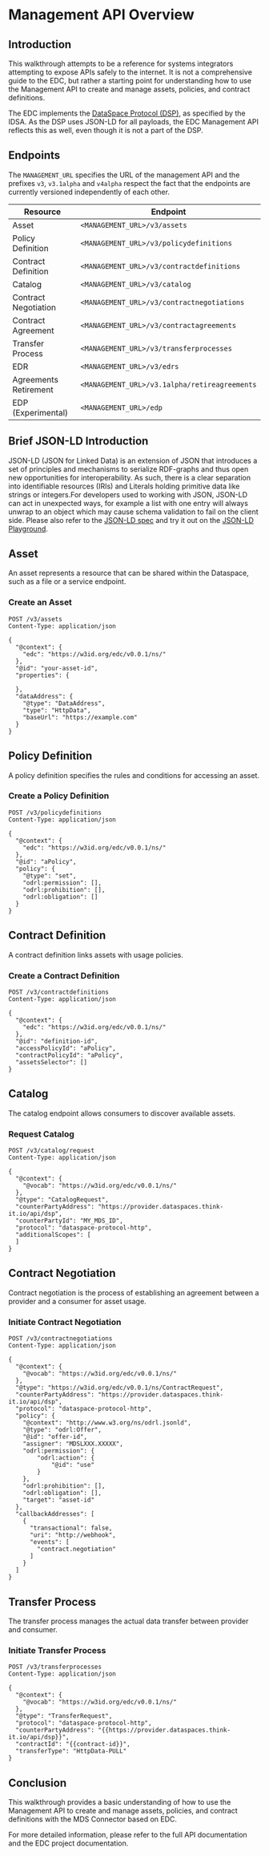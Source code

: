 # Management API Overview

## Introduction

This walkthrough attempts to be a reference for systems integrators attempting to expose APIs safely to the internet. It is not a comprehensive guide to the EDC, but rather a starting point for understanding how to use the Management API to create and manage assets, policies, and contract definitions.

The EDC implements the [DataSpace Protocol (DSP)](https://github.com/International-Data-Spaces-Association/ids-specification/tree/main/protocol/v0.9.1), as specified by the IDSA. As the DSP uses JSON-LD for all payloads, the EDC Management API reflects this as well, even though it is not a part of the DSP.

## Endpoints

The `MANAGEMENT_URL` specifies the URL of the management API and the prefixes `v3`, `v3.1alpha` and `v4alpha` respect the fact that the endpoints are currently versioned independently of each other.

| Resource | Endpoint | 
|----------|----------|
| Asset | `<MANAGEMENT_URL>/v3/assets` | 
| Policy Definition | `<MANAGEMENT_URL>/v3/policydefinitions` |
| Contract Definition | `<MANAGEMENT_URL>/v3/contractdefinitions` |
| Catalog | `<MANAGEMENT_URL>/v3/catalog` |
| Contract Negotiation | `<MANAGEMENT_URL>/v3/contractnegotiations` |
| Contract Agreement | `<MANAGEMENT_URL>/v3/contractagreements` |
| Transfer Process | `<MANAGEMENT_URL>/v3/transferprocesses` | 
| EDR | `<MANAGEMENT_URL>/v3/edrs` | 
| Agreements Retirement | `<MANAGEMENT_URL>/v3.1alpha/retireagreements` |
| EDP (Experimental) | `<MANAGEMENT_URL>/edp` |


## Brief JSON-LD Introduction

JSON-LD (JSON for Linked Data) is an extension of JSON that introduces a set of principles and mechanisms to serialize RDF-graphs and thus open new opportunities for interoperability. As such, there is a clear separation into identifiable resources (IRIs) and Literals holding primitive data like strings or integers.For developers used to working with JSON, JSON-LD can act in unexpected ways, for example a list with one entry will always unwrap to an object which may cause schema validation to fail on the client side. Please also refer to the [JSON-LD spec](https://json-ld.org/spec/latest/json-ld/) and try it out on the [JSON-LD Playground](https://json-ld.org/playground/).

## Asset

An asset represents a resource that can be shared within the Dataspace, such as a file or a service endpoint.

### Create an Asset

```http
POST /v3/assets
Content-Type: application/json

{
  "@context": {
    "edc": "https://w3id.org/edc/v0.0.1/ns/"
  },
  "@id": "your-asset-id",
  "properties": {

  },
  "dataAddress": {
    "@type": "DataAddress",
    "type": "HttpData",
    "baseUrl": "https://example.com"
  }
}
```

## Policy Definition

A policy definition specifies the rules and conditions for accessing an asset.

### Create a Policy Definition

```http
POST /v3/policydefinitions
Content-Type: application/json

{
  "@context": {
    "edc": "https://w3id.org/edc/v0.0.1/ns/"
  },
  "@id": "aPolicy",
  "policy": {
    "@type": "set",
    "odrl:permission": [],
    "odrl:prohibition": [],
    "odrl:obligation": []
  }
}
```

## Contract Definition

A contract definition links assets with usage policies.

### Create a Contract Definition

```http
POST /v3/contractdefinitions
Content-Type: application/json

{
  "@context": {
    "edc": "https://w3id.org/edc/v0.0.1/ns/"
  },
  "@id": "definition-id",
  "accessPolicyId": "aPolicy",
  "contractPolicyId": "aPolicy",
  "assetsSelector": []
}
```

## Catalog

The catalog endpoint allows consumers to discover available assets.

### Request Catalog

```http
POST /v3/catalog/request
Content-Type: application/json

{
  "@context": {
    "@vocab": "https://w3id.org/edc/v0.0.1/ns/"
  },
  "@type": "CatalogRequest",
  "counterPartyAddress": "https://provider.dataspaces.think-it.io/api/dsp",
  "counterPartyId": "MY_MDS_ID",
  "protocol": "dataspace-protocol-http",
  "additionalScopes": [
  ]
}
```

## Contract Negotiation

Contract negotiation is the process of establishing an agreement between a provider and a consumer for asset usage.

### Initiate Contract Negotiation

```http
POST /v3/contractnegotiations
Content-Type: application/json

{
  "@context": {
    "@vocab": "https://w3id.org/edc/v0.0.1/ns/"
  },
  "@type": "https://w3id.org/edc/v0.0.1/ns/ContractRequest",
  "counterPartyAddress": "https://provider.dataspaces.think-it.io/api/dsp",
  "protocol": "dataspace-protocol-http",
  "policy": {
    "@context": "http://www.w3.org/ns/odrl.jsonld",
    "@type": "odrl:Offer",
    "@id": "offer-id",
    "assigner": "MDSLXXX.XXXXX",
    "odrl:permission": {
        "odrl:action": {
            "@id": "use"
        }
    },
    "odrl:prohibition": [],
    "odrl:obligation": [],
    "target": "asset-id"
  },
  "callbackAddresses": [
    {
      "transactional": false,
      "uri": "http://webhook",
      "events": [
        "contract.negotiation"
      ]
    }
  ]
}
```

## Transfer Process

The transfer process manages the actual data transfer between provider and consumer.

### Initiate Transfer Process

```http
POST /v3/transferprocesses
Content-Type: application/json

{
  "@context": {
    "@vocab": "https://w3id.org/edc/v0.0.1/ns/"
  },
  "@type": "TransferRequest",
  "protocol": "dataspace-protocol-http",
  "counterPartyAddress": "{{https://provider.dataspaces.think-it.io/api/dsp}}",
  "contractId": "{{contract-id}}",
  "transferType": "HttpData-PULL"
}
```

## Conclusion

This walkthrough provides a basic understanding of how to use the Management API to create and manage assets, policies, and contract definitions with the MDS Connector based on EDC. 

For more detailed information, please refer to the full API documentation and the EDC project documentation.
